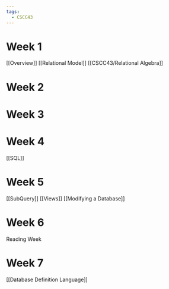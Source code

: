 ```yaml
---
tags:
  - CSCC43
---
```

# Week 1
[[Overview]]
[[Relational Model]]
[[CSCC43/Relational Algebra]]
# Week 2
# Week 3
# Week 4
[[SQL]]
# Week 5
[[SubQuery]]
[[Views]]
[[Modifying a Database]]
# Week 6
Reading Week
# Week 7
[[Database Definition Language]]